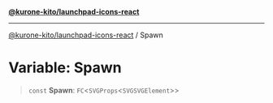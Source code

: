 [**@kurone-kito/launchpad-icons-react**](../README.md)

***

[@kurone-kito/launchpad-icons-react](../globals.md) / Spawn

# Variable: Spawn

> `const` **Spawn**: `FC`\<`SVGProps`\<`SVGSVGElement`\>\>
